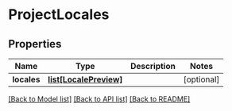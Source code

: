 # ProjectLocales

## Properties
Name | Type | Description | Notes
------------ | ------------- | ------------- | -------------
**locales** | [**list[LocalePreview]**](LocalePreview.md) |  | [optional] 

[[Back to Model list]](../README.md#documentation-for-models) [[Back to API list]](../README.md#documentation-for-api-endpoints) [[Back to README]](../README.md)


